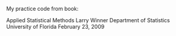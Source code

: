 My practice code from book:

Applied Statistical Methods
Larry Winner
Department of Statistics
University of Florida
February 23, 2009

